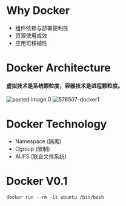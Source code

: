 # Why Docker
+ 组件依赖与部署便利性
+ 资源使用成效
+ 应用可移植性

# Docker Architecture
#### 虚拟技术是系统颗粒度，容器技术是进程颗粒度。
![pasted image 0](https://user-images.githubusercontent.com/9009522/173328229-19585544-4e9c-4661-8fc5-ca08254eba81.png)
![576507-docker1](https://user-images.githubusercontent.com/9009522/173328283-bde7fc74-f731-4dd9-8372-2b16b88103de.png)

# Docker Technology
+ Namespace (隔离)
+ Cgroup (限制)
+ AUFS (联合文件系统)

# Docker V0.1
```
docker run --rm -it ubuntu /bin/bash
```
